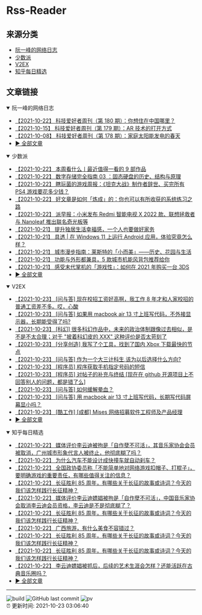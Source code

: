 # Rss-Reader

## 来源分类

* [阮一峰的网络日志](#阮一峰的网络日志)
* [少数派](#少数派)
* [V2EX](#V2EX)
* [知乎每日精选](#知乎每日精选)

## 文章链接

<details open>
    <summary id="阮一峰的网络日志">
     阮一峰的网络日志
    </summary>


* [【2021-10-22】 科技爱好者周刊（第 180 期）：你想住在中国哪里？](http://www.ruanyifeng.com/blog/2021/10/weekly-issue-180.html)
* [【2021-10-15】 科技爱好者周刊（第 179 期）：AR 技术的打开方式](http://www.ruanyifeng.com/blog/2021/10/weekly-issue-179.html)
* [【2021-10-08】 科技爱好者周刊（第 178 期）：家庭太阳能发电的春天](http://www.ruanyifeng.com/blog/2021/10/weekly-issue-178.html)
* [:arrow_forward: 全部文章](data/阮一峰的网络日志.md)
</details>

<details open>
    <summary id="少数派">
     少数派
    </summary>


* [【2021-10-22】 本周看什么丨最近值得一看的 9 部作品](https://sspai.com/post/69462)
* [【2021-10-22】 数字存储完全指南 03 ：固态硬盘的历史、结构与原理](https://sspai.com/post/68976)
* [【2021-10-22】 瞎玩菌的游戏周报：《坦克大战》制作者辞世、买完所有 PS4 游戏要花多少钱？](https://sspai.com/post/69449)
* [【2021-10-22】 好文章是如何「炼成」的：你也可以有所收获的系统练习之路](https://sspai.com/post/69442)
* [【2021-10-22】 派早报：小米发布 Redmi 智能电视 X 2022 款、联想拯救者与 Nanoleaf 推出联名奇光板等](https://sspai.com/post/69455)
* [【2021-10-21】 提升独居生活幸福感，一个人也要做好家务](https://sspai.com/post/69447)
* [【2021-10-21】 具透 | 在 Windows 11 上运行 Android 应用，体验究竟怎么样？](https://sspai.com/post/69446)
* [【2021-10-21】 城市漫步指南：莱斯特的「小而美」——历史、花园与生活](https://sspai.com/post/68445)
* [【2021-10-21】 功能与外形都兼具，5 款城市机能风背包推荐给你](https://sspai.com/post/69428)
* [【2021-10-21】 感受末代掌机的「游戏性」：如何在 2021 年购买一台 3DS](https://sspai.com/post/69395)
* [:arrow_forward: 全部文章](data/少数派.md)
</details>

<details open>
    <summary id="V2EX">
     V2EX
    </summary>


* [【2021-10-23】 [问与答] 现在校招工资好高啊，我工作 8 年才和人家校招的普通工资差不多。哎，心酸](https://www.v2ex.com/t/809980)
* [【2021-10-23】 [问与答] 如果用 macbook air 13 寸上班写代码，不外接显示器，长期能受得了吗?](https://www.v2ex.com/t/809977)
* [【2021-10-23】 [科幻] 很多科幻作品中，未来的政治体制跟像过去相似，是不是不太合理；对于 "披着科幻皮的 XXX" 这种评价是否太苛刻了](https://www.v2ex.com/t/809976)
* [【2021-10-23】 [分享创造] 我写了个工具，找到了国内 Xbox 下载最快的节点](https://www.v2ex.com/t/809975)
* [【2021-10-23】 [问与答] 作为一个大三计科生,该为以后选择什么方向?](https://www.v2ex.com/t/809974)
* [【2021-10-23】 [程序员] 程序获取手机指定号码的短信](https://www.v2ex.com/t/809973)
* [【2021-10-23】 [程序员] 对帖子的补充与终结 [现在在 github 开源项目上不回答别人的问题，都是错了么]](https://www.v2ex.com/t/809972)
* [【2021-10-23】 [问与答] 如何缓解晕血？](https://www.v2ex.com/t/809971)
* [【2021-10-23】 [问与答] 用 macbook air 13 寸上班写代码，长期写代码屏幕显小吗？](https://www.v2ex.com/t/809970)
* [【2021-10-23】 [酷工作] [成都] Mises 网络招募软件工程师及产品经理](https://www.v2ex.com/t/809968)
* [:arrow_forward: 全部文章](data/V2EX.md)
</details>

<details open>
    <summary id="知乎每日精选">
     知乎每日精选
    </summary>


* [【2021-10-22】 媒体评价李云迪被拘是「自作孽不可活」，其音乐家协会会员被取消，广州城市形象代言人被终止，他彻底糊了吗？](http://www.zhihu.com/question/493814225/answer/2182923238?utm_campaign=rss&utm_medium=rss&utm_source=rss&utm_content=title)
* [【2021-10-22】 为什么汽车不能设计成快撞车就自动刹车？](http://www.zhihu.com/question/20498808/answer/2183501118?utm_campaign=rss&utm_medium=rss&utm_source=rss&utm_content=title)
* [【2021-10-22】 全国政协委员称「不能简单地对网络游戏扣帽子、打棍子」，要明确游戏的重要责任，有哪些值得关注的信息？](http://www.zhihu.com/question/493745295/answer/2182710663?utm_campaign=rss&utm_medium=rss&utm_source=rss&utm_content=title)
* [【2021-10-22】 长征胜利 85 周年，有哪些关于长征的故事或诗词？今天的我们该怎样践行长征精神？](http://www.zhihu.com/question/493816614/answer/2182951105?utm_campaign=rss&utm_medium=rss&utm_source=rss&utm_content=title)
* [【2021-10-22】 媒体评价李云迪嫖娼被拘是「自作孽不可活」，中国音乐家协会取消李云迪会员资格，李云迪是不是彻底糊了？](http://www.zhihu.com/question/493814225/answer/2182923238?utm_campaign=rss&utm_medium=rss&utm_source=rss&utm_content=title)
* [【2021-10-22】 长征胜利 85 周年，有哪些关于长征的故事或诗词？今天的我们该怎样践行长征精神？](http://www.zhihu.com/question/493816614/answer/2182886710?utm_campaign=rss&utm_medium=rss&utm_source=rss&utm_content=title)
* [【2021-10-22】 广西旅游，有什么美食不容错过？](http://www.zhihu.com/question/420545697/answer/2178180051?utm_campaign=rss&utm_medium=rss&utm_source=rss&utm_content=title)
* [【2021-10-22】 长征胜利 85 周年，有哪些关于长征的故事或诗词？今天的我们该怎样践行长征精神？](http://www.zhihu.com/question/493816614/answer/2182800456?utm_campaign=rss&utm_medium=rss&utm_source=rss&utm_content=title)
* [【2021-10-22】 长征胜利 85 周年，有哪些关于长征的故事或诗词？今天的我们该怎样践行长征精神？](http://www.zhihu.com/question/493816614/answer/2182743235?utm_campaign=rss&utm_medium=rss&utm_source=rss&utm_content=title)
* [【2021-10-22】 李云迪嫖娼被抓后，后续的艺术生涯会怎样？还能活跃在古典音乐圈吗？](http://www.zhihu.com/question/493772413/answer/2182772969?utm_campaign=rss&utm_medium=rss&utm_source=rss&utm_content=title)
* [:arrow_forward: 全部文章](data/知乎每日精选.md)
</details>


---

![build](https://github.com/LikaiLee/rss-reader/workflows/rss%20reader/badge.svg)
![GitHub last commit](https://img.shields.io/github/last-commit/likailee/rss-reader)
![pv](https://pageview.vercel.app/?github_user=likailee) <br>
:alarm_clock: 更新时间: 2021-10-23 03:06:40